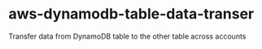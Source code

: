 # aws-dynamodb-table-data-transer
Transfer data from DynamoDB table to the other table across accounts
